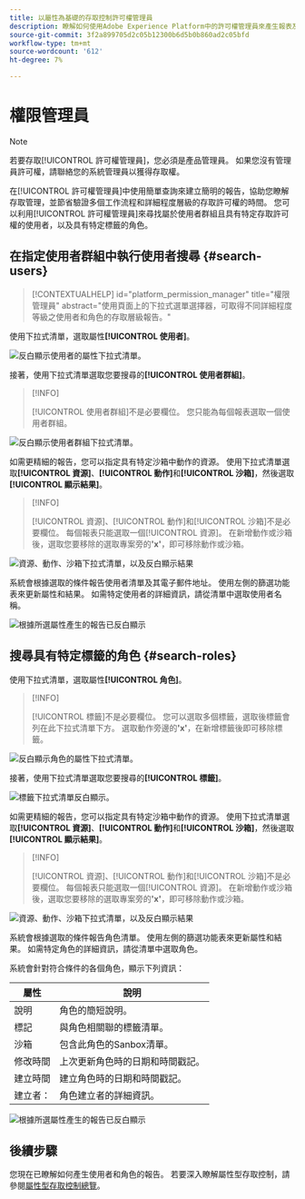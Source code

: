 ```yaml
---
title: 以屬性為基礎的存取控制許可權管理員
description: 瞭解如何使用Adobe Experience Platform中的許可權管理員來產生報表及驗證存取許可權。
source-git-commit: 3f2a899705d2c05b12300b6d5b0b860ad2c05bfd
workflow-type: tm+mt
source-wordcount: '612'
ht-degree: 7%

---
```


# 權限管理員

>[!NOTE]
>
>若要存取[!UICONTROL 許可權管理員]，您必須是產品管理員。 如果您沒有管理員許可權，請聯絡您的系統管理員以獲得存取權。

在[!UICONTROL 許可權管理員]中使用簡單查詢來建立簡明的報告，協助您瞭解存取管理，並節省驗證多個工作流程和詳細程度層級的存取許可權的時間。 您可以利用[!UICONTROL 許可權管理員]來尋找屬於使用者群組且具有特定存取許可權的使用者，以及具有特定標籤的角色。

## 在指定使用者群組中執行使用者搜尋 {#search-users}

>[!CONTEXTUALHELP]
>id="platform_permission_manager"
>title="權限管理員"
>abstract="使用頁面上的下拉式選單選擇器，可取得不同詳細程度等級之使用者和角色的存取層級報告。"
<!-- >additional-url="https://experienceleague.adobe.com/docs/experience-platform/access-control/abac/permissions-manager/permissions.html" text="Permission manager" -->

使用下拉式清單，選取屬性&#x200B;**[!UICONTROL 使用者]**。

![反白顯示使用者的屬性下拉式清單。](../../images/permission-manager/users-select.png)

接著，使用下拉式清單選取您要搜尋的&#x200B;**[!UICONTROL 使用者群組]**。

>[!INFO]
>
>[!UICONTROL 使用者群組]不是必要欄位。 您只能為每個報表選取一個使用者群組。

![反白顯示使用者群組下拉式清單。](../../images/permission-manager/user-group-select.png)

如需更精細的報告，您可以指定具有特定沙箱中動作的資源。 使用下拉式清單選取&#x200B;**[!UICONTROL 資源]**、**[!UICONTROL 動作]**&#x200B;和&#x200B;**[!UICONTROL 沙箱]**，然後選取&#x200B;**[!UICONTROL 顯示結果]**。

>[!INFO]
>
>[!UICONTROL 資源]、[!UICONTROL 動作]和[!UICONTROL 沙箱]不是必要欄位。 每個報表只能選取一個[!UICONTROL 資源]。 在新增動作或沙箱後，選取您要移除的選取專案旁的&#x200B;**&#39;x&#39;**，即可移除動作或沙箱。

![資源、動作、沙箱下拉式清單，以及反白顯示結果](../../images/permission-manager/users-additional-attributes-select.png)

系統會根據選取的條件報告使用者清單及其電子郵件地址。 使用左側的篩選功能表來更新屬性和結果。 如需特定使用者的詳細資訊，請從清單中選取使用者名稱。

![根據所選屬性產生的報告已反白顯示](../../images/permission-manager/users-report.png)

## 搜尋具有特定標籤的角色 {#search-roles}

使用下拉式清單，選取屬性&#x200B;**[!UICONTROL 角色]**。

>[!INFO]
>
>[!UICONTROL 標籤]不是必要欄位。 您可以選取多個標籤，選取後標籤會列在此下拉式清單下方。 選取動作旁邊的&#x200B;**&#39;x&#39;**，在新增標籤後即可移除標籤。

![反白顯示角色的屬性下拉式清單。](../../images/permission-manager/roles-select.png)

接著，使用下拉式清單選取您要搜尋的&#x200B;**[!UICONTROL 標籤]**。

![標籤下拉式清單反白顯示。](../../images/permission-manager/roles-labels-select.png)

如需更精細的報告，您可以指定具有特定沙箱中動作的資源。 使用下拉式清單選取&#x200B;**[!UICONTROL 資源]**、**[!UICONTROL 動作]**&#x200B;和&#x200B;**[!UICONTROL 沙箱]**，然後選取&#x200B;**[!UICONTROL 顯示結果]**。

>[!INFO]
>
>[!UICONTROL 資源]、[!UICONTROL 動作]和[!UICONTROL 沙箱]不是必要欄位。 每個報表只能選取一個[!UICONTROL 資源]。 在新增動作或沙箱後，選取您要移除的選取專案旁的&#x200B;**&#39;x&#39;**，即可移除動作或沙箱。

![資源、動作、沙箱下拉式清單，以及反白顯示結果](../../images/permission-manager/roles-additional-attributes-select.png)

系統會根據選取的條件報告角色清單。 使用左側的篩選功能表來更新屬性和結果。 如需特定角色的詳細資訊，請從清單中選取角色。

系統會針對符合條件的各個角色，顯示下列資訊：

| 屬性 | 說明 |
| --- | --- |
| 說明 | 角色的簡短說明。 |
| 標記 | 與角色相關聯的標籤清單。 |
| 沙箱 | 包含此角色的Sanbox清單。 |
| 修改時間 | 上次更新角色時的日期和時間戳記。 |
| 建立時間 | 建立角色時的日期和時間戳記。 |
| 建立者： | 角色建立者的詳細資訊。 |

![根據所選屬性產生的報告已反白顯示](../../images/permission-manager/roles-report.png)

## 後續步驟

您現在已瞭解如何產生使用者和角色的報告。 若要深入瞭解屬性型存取控制，請參閱[屬性型存取控制總覽](../overview.md)。
